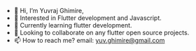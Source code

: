- 👋 Hi, I’m Yuvraj Ghimire,
- 👀 Interested in Flutter development and Javascript.
- 🌱 Currently learning flutter development.
- 💞️ Looking to collaborate on any flutter open source projects.
- 📫 How to reach me? email: yuv.ghimire@gmail.com
